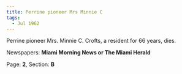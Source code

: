 ```yaml
---  
title: Perrine pioneer Mrs Minnie C  
tags:  
  - Jul 1962  
---  
```

  
Perrine pioneer Mrs. Minnie C. Crofts, a resident for 66 years, dies.  
  
Newspapers: **Miami Morning News or The Miami Herald**  
  
Page: **2**, Section: **B** 
